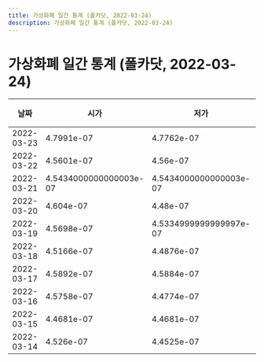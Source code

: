 ```yaml
---
title: 가상화폐 일간 통계 (폴카닷, 2022-03-24)
description: 가상화폐 일간 통계 (폴카닷, 2022-03-24)
---
```


가상화폐 일간 통계 (폴카닷, 2022-03-24)
===

|날짜|시가|저가|고가|종가|비고|
|--|--|--|--|--|--|
|2022-03-23|4.7991e-07|4.7762e-07|4.9285e-07|4.9182e-07|    |
|2022-03-22|4.5601e-07|4.56e-07|4.836400000000001e-07|4.836400000000001e-07|    |
|2022-03-21|4.5434000000000003e-07|4.5434000000000003e-07|4.6295e-07|4.579e-07|    |
|2022-03-20|4.604e-07|4.48e-07|4.6426e-07|4.5351e-07|    |
|2022-03-19|4.5698e-07|4.5334999999999997e-07|4.736e-07|4.6445999999999996e-07|    |
|2022-03-18|4.5166e-07|4.4876e-07|4.5644000000000003e-07|4.5644000000000003e-07|    |
|2022-03-17|4.5892e-07|4.5884e-07|4.6747e-07|4.5941999999999997e-07|    |
|2022-03-16|4.5758e-07|4.4774e-07|4.6606000000000003e-07|4.6057999999999996e-07|    |
|2022-03-15|4.4681e-07|4.4681e-07|4.4993e-07|4.4993e-07|    |
|2022-03-14|4.526e-07|4.4525e-07|4.5758e-07|4.4681e-07|    |
